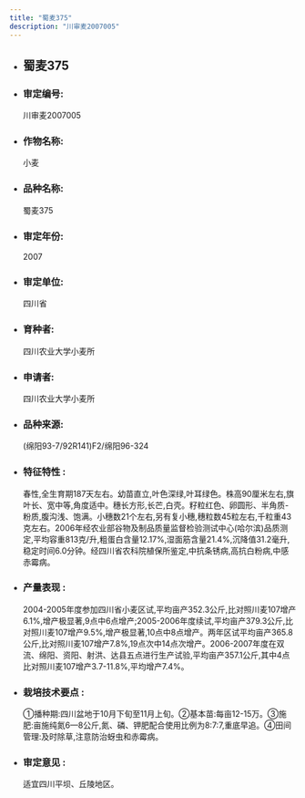 ```yaml
---
title: "蜀麦375"
description: "川审麦2007005"
---
```

* ## 蜀麦375
* ###  审定编号:  
   川审麦2007005

*  ### 作物名称:  
   小麦

*   ###  品种名称: 
    蜀麦375

*   ### 审定年份: 
    2007

*   ### 审定单位:  
    四川省

*   ### 育种者:  
    四川农业大学小麦所

*   ### 申请者:  
    四川农业大学小麦所

*   ### 品种来源:  
    (绵阳93-7/92R141)F2/绵阳96-324

*   ### 特征特性 : 
    春性,全生育期187天左右。幼苗直立,叶色深绿,叶耳绿色。株高90厘米左右,旗叶长、宽中等,角度适中。穗长方形,长芒,白壳。籽粒红色、卵圆形、半角质-粉质,腹沟浅、饱满。小穗数21个左右,另有复小穗,穗粒数45粒左右,千粒重43克左右。2006年经农业部谷物及制品质量监督检验测试中心(哈尔滨)品质测定,平均容重813克/升,粗蛋白含量12.17%,湿面筋含量21.4%,沉降值31.2毫升,稳定时间6.0分钟。经四川省农科院植保所鉴定,中抗条锈病,高抗白粉病,中感赤霉病。

*   ### 产量表现 : 
    2004-2005年度参加四川省小麦区试,平均亩产352.3公斤,比对照川麦107增产6.1%,增产极显著,9点中6点增产;2005-2006年度续试,平均亩产379.3公斤,比对照川麦107增产9.5%,增产极显著,10点中8点增产。两年区试平均亩产365.8公斤,比对照川麦107增产7.8%,19点次中14点次增产。2006-2007年度在双流、绵阳、资阳、射洪、达县五点进行生产试验,平均亩产357.1公斤,其中4点比对照川麦107增产3.7-11.8%,平均增产7.4%。

*   ### 栽培技术要点 : 
    ①播种期:四川盆地于10月下旬至11月上旬。②基本苗:每亩12-15万。③施肥:亩施纯氮6—8公斤,氮、磷、钾肥配合使用比例为8:7:7,重底早追。④田间管理:及时除草,注意防治蚜虫和赤霉病。

*   ### 审定意见 : 
    适宜四川平坝、丘陵地区。
